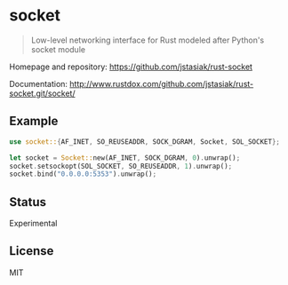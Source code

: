 socket
======

> Low-level networking interface for Rust modeled after Python's socket module

Homepage and repository: https://github.com/jstasiak/rust-socket

Documentation: http://www.rustdox.com/github.com/jstasiak/rust-socket.git/socket/

## Example

```rust
use socket::{AF_INET, SO_REUSEADDR, SOCK_DGRAM, Socket, SOL_SOCKET};

let socket = Socket::new(AF_INET, SOCK_DGRAM, 0).unwrap();
socket.setsockopt(SOL_SOCKET, SO_REUSEADDR, 1).unwrap();
socket.bind("0.0.0.0:5353").unwrap();
```

## Status

Experimental

## License

MIT
